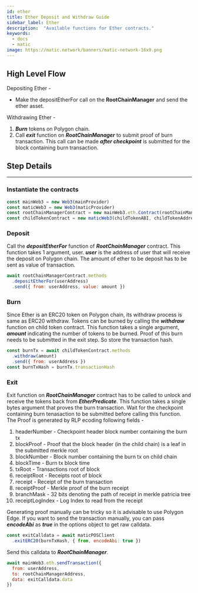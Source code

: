 ```yaml
---
id: ether
title: Ether Deposit and Withdraw Guide
sidebar_label: Ether
description:  "Available functions for Ether contracts."
keywords:
  - docs
  - matic
image: https://matic.network/banners/matic-network-16x9.png
---
```


## High Level Flow

Depositing Ether -

- Make the depositEtherFor call on the **RootChainManager** and send the ether asset.

Withdrawing Ether -

1. **_Burn_** tokens on Polygon chain.
2. Call **_exit_** function on **_RootChainManager_** to submit proof of burn transaction. This call can be made **_after checkpoint_** is submitted for the block containing burn transaction.

## Step Details
---

### Instantiate the contracts
```js
const mainWeb3 = new Web3(mainProvider)
const maticWeb3 = new Web3(maticProvider)
const rootChainManagerContract = new mainWeb3.eth.Contract(rootChainManagerABI, rootChainManagerAddress)
const childTokenContract = new maticWeb3(childTokenABI, childTokenAddress)
```

### Deposit
Call the **_depositEtherFor_** function of **_RootChainManager_** contract. This function takes 1 argument, user. **_user_** is the address of user that will receive the deposit on Polygon chain. The amount of ether to be deposit has to be sent as value of transaction.
```js
await rootChainManagerContract.methods
  .depositEtherFor(userAddress)
  .send({ from: userAddress, value: amount })
```

### Burn
Since Ether is an ERC20 token on Polygon chain, its withdraw process is same as ERC20 withdraw. Tokens can be burned by calling the **_withdraw_** function on child token contract. This function takes a single argument, **_amount_** indicating the number of tokens to be burned. Proof of this burn needs to be submitted in the exit step. So store the transaction hash.
```js
const burnTx = await childTokenContract.methods
  .withdraw(amount)
  .send({ from: userAddress })
const burnTxHash = burnTx.transactionHash
```

### Exit
Exit function on **_RootChainManager_** contract has to be called to unlock and receive the tokens back from **_EtherPredicate_**. This function takes a single bytes argument that proves the burn transaction. Wait for the checkpoint containing burn tenasaction to be submitted before calling this function. The Proof is generated by RLP ecoding following fields -

1. headerNumber - Checkpoint header block number containing the burn tx
2. blockProof - Proof that the block header (in the child chain) is a leaf in the submitted merkle root
3. blockNumber - Block number containing the burn tx on child chain
4. blockTime - Burn tx block time
5. txRoot - Transactions root of block
6. receiptRoot - Receipts root of block
7. receipt - Receipt of the burn transaction
8. receiptProof - Merkle proof of the burn receipt
9. branchMask - 32 bits denoting the path of receipt in merkle patricia tree
10. receiptLogIndex - Log Index to read from the receipt

Generating proof manually can be tricky so it is advisable to use Polygon Edge. If you want to send the transaction manually, you can pass **_encodeAbi_** as **_true_** in the options object to get raw calldata.
```js
const exitCalldata = await maticPOSClient
  .exitERC20(burnTxHash, { from, encodeAbi: true })
```

Send this calldata to **_RootChainManager_**.
```js
await mainWeb3.eth.sendTransaction({
  from: userAddress,
  to: rootChainManagerAddress,
  data: exitCalldata.data
})
```

